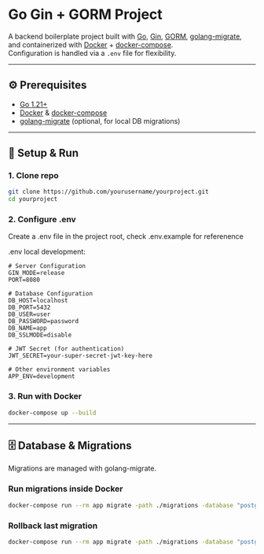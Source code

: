 # Go Gin + GORM Project

A backend boilerplate project built with [Go](https://go.dev/), [Gin](https://gin-gonic.com/), [GORM](https://gorm.io/), [golang-migrate](https://github.com/golang-migrate/migrate), and containerized with [Docker](https://www.docker.com/) + [docker-compose](https://docs.docker.com/compose/).  
Configuration is handled via a `.env` file for flexibility.

---

## ⚙️ Prerequisites

- [Go 1.21+](https://go.dev/dl/)
- [Docker](https://www.docker.com/get-started) & [docker-compose](https://docs.docker.com/compose/)
- [golang-migrate](https://github.com/golang-migrate/migrate) (optional, for local DB migrations)

---

## 🚀 Setup & Run

### 1. Clone repo

```bash
git clone https://github.com/yourusername/yourproject.git
cd yourproject
```

### 2. Configure .env

Create a .env file in the project root, check .env.example for referenence

.env local development:

```
# Server Configuration
GIN_MODE=release
PORT=8080

# Database Configuration
DB_HOST=localhost
DB_PORT=5432
DB_USER=user
DB_PASSWORD=password
DB_NAME=app
DB_SSLMODE=disable

# JWT Secret (for authentication)
JWT_SECRET=your-super-secret-jwt-key-here

# Other environment variables
APP_ENV=development
```

### 3. Run with Docker

```bash
docker-compose up --build
```

---

## 🗄️ Database & Migrations

Migrations are managed with golang-migrate.

### Run migrations inside Docker

```bash
docker-compose run --rm app migrate -path ./migrations -database "postgres://postgres:postgres@db:5432/mydb?sslmode=disable" up
```

### Rollback last migration

```bash
docker-compose run --rm app migrate -path ./migrations -database "postgres://postgres:postgres@db:5432/mydb?sslmode=disable" down 1
```
